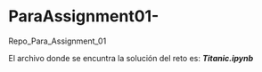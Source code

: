 # ParaAssignment01-
Repo_Para_Assignment_01 

El archivo donde se encuntra la solución del reto es: ***Titanic.ipynb***
